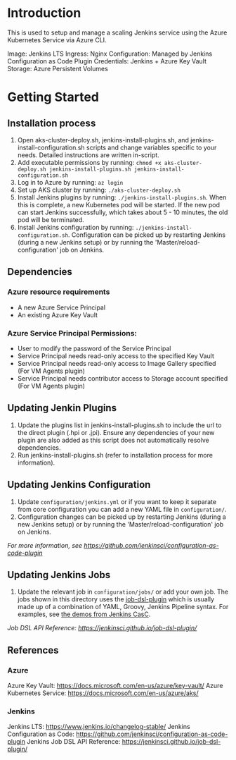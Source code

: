 # Introduction 
This is used to setup and manage a scaling Jenkins service using the Azure Kubernetes Service via Azure CLI.

Image: Jenkins LTS
Ingress: Nginx
Configuration: Managed by Jenkins Configuration as Code Plugin
Credentials: Jenkins + Azure Key Vault
Storage: Azure Persistent Volumes

# Getting Started
## Installation process
1. Open aks-cluster-deploy.sh, jenkins-install-plugins.sh, and jenkins-install-configuration.sh scripts and change variables specific to your needs. Detailed instructions are written in-script.
2. Add executable permissions by running: `chmod +x aks-cluster-deploy.sh jenkins-install-plugins.sh jenkins-install-configuration.sh`
3. Log in to Azure by running: `az login`
4. Set up AKS cluster by running: `./aks-cluster-deploy.sh`
5. Install Jenkins plugins by running: `./jenkins-install-plugins.sh`. When this is complete, a new Kubernetes pod will be started. If the new pod can start Jenkins successfully, which takes about 5 - 10 minutes, the old pod will be terminated.
6. Install Jenkins configuration by running: `./jenkins-install-configuration.sh`. Configuration can be picked up by restarting Jenkins (during a new Jenkins setup) or by running the 'Master/reload-configuration' job on Jenkins.

## Dependencies
### Azure resource requirements
* A new Azure Service Principal
* An existing Azure Key Vault

### Azure Service Principal Permissions:
* User to modify the password of the Service Principal
* Service Principal needs read-only access to the specified Key Vault
* Service Principal needs read-only access to Image Gallery specified (For VM Agents plugin)
* Service Principal needs contributor access to Storage account specified (For VM Agents plugin)

## Updating Jenkin Plugins
1. Update the plugins list in jenkins-install-plugins.sh to include the url to the direct plugin (.hpi or .jpi). Ensure any dependencies of your new plugin are also added as this script does not automatically resolve dependencies.
2. Run jenkins-install-plugins.sh (refer to installation process for more information).

## Updating Jenkins Configuration
1. Update `configuration/jenkins.yml` or if you want to keep it separate from core configuration you can add a new YAML file in `configuration/`.
2. Configuration changes can be picked up by restarting Jenkins (during a new Jenkins setup) or by running the 'Master/reload-configuration' job on Jenkins.

_For more information, see https://github.com/jenkinsci/configuration-as-code-plugin_ 

## Updating Jenkins Jobs
1. Update the relevant job in `configuration/jobs/` or add your own job. The jobs shown in this directory uses the [job-dsl-plugin](https://plugins.jenkins.io/job-dsl/) which is usually made up of a combination of YAML, Groovy, Jenkins Pipeline syntax. For examples, see [the demos from Jenkins CasC](https://github.com/jenkinsci/configuration-as-code-plugin/tree/master/demos/jobs).

_Job DSL API Reference: https://jenkinsci.github.io/job-dsl-plugin/_

## References
### Azure
Azure Key Vault: https://docs.microsoft.com/en-us/azure/key-vault/
Azure Kubernetes Service: https://docs.microsoft.com/en-us/azure/aks/

### Jenkins
Jenkins LTS: https://www.jenkins.io/changelog-stable/
Jenkins Configuration as Code: https://github.com/jenkinsci/configuration-as-code-plugin
Jenkins Job DSL API Reference: https://jenkinsci.github.io/job-dsl-plugin/ 
